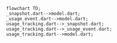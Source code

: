 <!---
Generated by https://github.com/polina-c/layerlens
Dependencies that create loop are markes with `!`.
-->

```mermaid
flowchart TD;
_snapshot.dart-->model.dart;
_usage_event.dart-->model.dart;
usage_tracking.dart-->_snapshot.dart;
usage_tracking.dart-->_usage_event.dart;
usage_tracking.dart-->model.dart;
```

